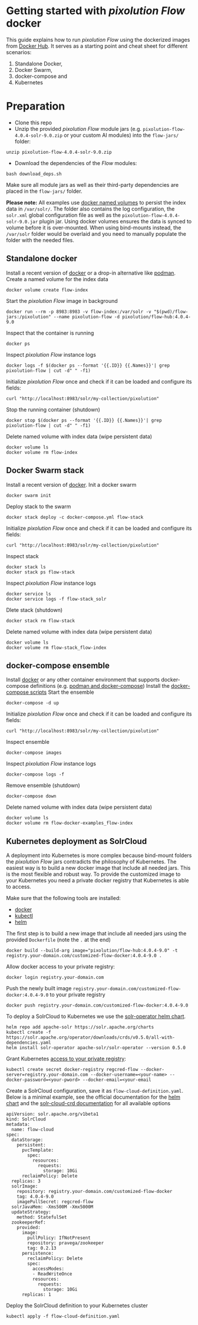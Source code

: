 # Getting started with _pixolution Flow_ docker

This guide explains how to run _pixolution Flow_ using the dockerized images from [Docker Hub](https://hub.docker.com/r/pixolution/flow-hub).
It serves as a starting point and cheat sheet for different scenarios:
1. Standalone Docker,
1. Docker Swarm,
1. docker-compose and
1. Kubernetes

# Preparation
* Clone this repo
* Unzip the provided _pixolution Flow_ module jars (e.g. `pixolution-flow-4.0.4-solr-9.0.zip` or your custom AI modules) into the `flow-jars/` folder:
```
unzip pixolution-flow-4.0.4-solr-9.0.zip
```
* Download the dependencies of the _Flow_ modules:
```
bash download_deps.sh
```

Make sure all module jars as well as their third-party dependencies are placed in the `flow-jars/` folder.

**Please note:** All examples use [docker named volumes](https://docs.docker.com/storage/volumes/) to persist the index data in `/var/solr/`. The folder also contains the log configuration, the `solr.xml` global configuration file as well as the `pixolution-flow-4.0.4-solr-9.0.jar` plugin jar. Using docker volumes ensures the data is synced to
volume before it is over-mounted. When using bind-mounts instead, the `/var/solr` folder would be overlaid and you need to manually populate the folder with the needed files.


## Standalone docker
Install a recent version of [docker](https://docs.docker.com/engine/install/) or a drop-in alternative like [podman](https://podman.io/getting-started/).
Create a named volume for the index data
```
docker volume create flow-index
```

Start the _pixolution Flow_ image in background
```
docker run --rm -p 8983:8983 -v flow-index:/var/solr -v "$(pwd)/flow-jars:/pixolution" --name pixolution-flow -d pixolution/flow-hub:4.0.4-9.0
```

Inspect that the container is running
```
docker ps
```

Inspect _pixolution Flow_ instance logs
```
docker logs -f $(docker ps --format '{{.ID}} {{.Names}}'| grep pixolution-flow | cut -d" " -f1)
```

Initialize _pixolution Flow_ once and check if it can be loaded and configure its fields:
```
curl "http://localhost:8983/solr/my-collection/pixolution"
```

Stop the running container (shutdown)
```
docker stop $(docker ps --format '{{.ID}} {{.Names}}'| grep pixolution-flow | cut -d" " -f1)
```

Delete named volume with index data (wipe persistent data)
```
docker volume ls
docker volume rm flow-index
```


## Docker Swarm stack
Install a recent version of [docker](https://docs.docker.com/engine/install/).
Init a docker swarm
```
docker swarm init
```

Deploy stack to the swarm
```
docker stack deploy -c docker-compose.yml flow-stack
```

Initialize _pixolution Flow_ once and check if it can be loaded and configure its fields:
```
curl "http://localhost:8983/solr/my-collection/pixolution"
```

Inspect stack
```
docker stack ls
docker stack ps flow-stack
```

Inspect _pixolution Flow_ instance logs
```
docker service ls
docker service logs -f flow-stack_solr
```

Dlete stack (shutdown)
```
docker stack rm flow-stack
```

Delete named volume with index data (wipe persistent data)
```
docker volume ls
docker volume rm flow-stack_flow-index
```

## docker-compose ensemble
Install [docker](https://docs.docker.com/engine/install/) or any other container environment that supports docker-compose definitions (e.g. [podman and docker-compose](https://www.redhat.com/sysadmin/podman-docker-compose))
Install the [docker-compose scripts](https://docs.docker.com/compose/install/)
Start the ensemble
```
docker-compose -d up
```

Initialize _pixolution Flow_ once and check if it can be loaded and configure its fields:
```
curl "http://localhost:8983/solr/my-collection/pixolution"
```

Inspect ensemble
```
docker-compose images
```

Inspect _pixolution Flow_ instance logs
```
docker-compose logs -f
```

Remove ensemble (shutdown)
```
docker-compose down
```

Delete named volume with index data (wipe persistent data)
```
docker volume ls
docker volume rm flow-docker-examples_flow-index
```

## Kubernetes deployment as SolrCloud

A deployment into Kubernetes is more complex because bind-mount folders the _pixolution Flow_ jars contradicts the philosophy of Kubernetes. The easiest way is to build a new docker image that include all needed jars. This is the most flexible and robust way. To provide the customized image to your Kubernetes you need a private docker registry that Kubernetes is able to access.

Make sure that the following tools are installed:
 * [docker](https://docs.docker.com/engine/install/)
 * [kubectl](https://kubernetes.io/docs/tasks/tools/install-kubectl-linux/)
 * [helm](https://helm.sh/docs/intro/install/)

The first step is to build a new image that include all needed jars using the provided `Dockerfile` (note the `.` at the end)
```
docker build --build-arg image="pixolution/flow-hub:4.0.4-9.0" -t registry.your-domain.com/customized-flow-docker:4.0.4-9.0 .
```

Allow docker access to your private registry:
```
docker login registry.your-domain.com
```

Push the newly built image `registry.your-domain.com/customized-flow-docker:4.0.4-9.0` to your private registry
```
docker push registry.your-domain.com/customized-flow-docker:4.0.4-9.0
```

To deploy a SolrCloud to Kubernetes we use the [solr-operator helm chart](https://apache.github.io/solr-operator/docs/running-the-operator.html).
```
helm repo add apache-solr https://solr.apache.org/charts
kubectl create -f https://solr.apache.org/operator/downloads/crds/v0.5.0/all-with-dependencies.yaml
helm install solr-operator apache-solr/solr-operator --version 0.5.0
```

Grant Kubernetes [access to your private registry](https://kubernetes.io/docs/tasks/configure-pod-container/pull-image-private-registry/):
```
kubectl create secret docker-registry regcred-flow --docker-server=registry.your-domain.com --docker-username=<your-name> --docker-password=<your-pword> --docker-email=<your-email
```

Create a SolrCloud configuration, save it as `flow-cloud-definition.yaml`. Below is a minimal example, see the official documentation for the [helm chart](https://artifacthub.io/packages/helm/apache-solr/solr#chart-values) and the [solr-cloud-crd documentation](https://apache.github.io/solr-operator/docs/solr-cloud/solr-cloud-crd.html) for all available options
```
apiVersion: solr.apache.org/v1beta1
kind: SolrCloud
metadata:
  name: flow-cloud
spec:
  dataStorage:
    persistent:
      pvcTemplate:
        spec:
          resources:
            requests:
              storage: 10Gi
      reclaimPolicy: Delete
  replicas: 3
  solrImage:
    repository: registry.your-domain.com/customized-flow-docker
    tag: 4.0.4-9.0
    imagePullSecret: regcred-flow
  solrJavaMem: -Xms500M -Xmx5000M
  updateStrategy:
    method: StatefulSet
  zookeeperRef:
    provided:
      image:
        pullPolicy: IfNotPresent
        repository: pravega/zookeeper
        tag: 0.2.13
      persistence:
        reclaimPolicy: Delete
        spec:
          accessModes:
          - ReadWriteOnce
          resources:
            requests:
              storage: 10Gi
      replicas: 1
```

Deploy the SolrCloud definition to your Kubernetes cluster
```
kubectl apply -f flow-cloud-definition.yaml
```
